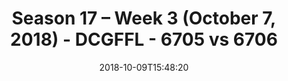 ---
title: Season 17 – Week 3 (October 7, 2018) - DCGFFL - 6705 vs 6706
teams_score:
- team: 6705
  score:
- team: 6706
  score: 0
mvp: N/A
game-ball: N/A
sportsperson: N/A
season: 17
week: 3
date: '2018-10-09T15:48:20'
pageid: season-17-week-3-october-7-2018-6705-vs-6706
---